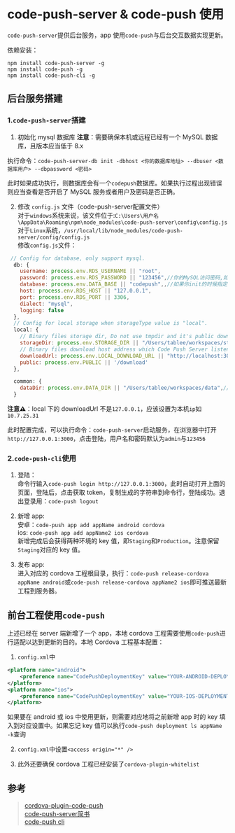 # code-push-server & code-push 使用

`code-push-server`提供后台服务，app 使用`code-push`与后台交互数据实现更新。

依赖安装：
```
npm install code-push-server -g
npm install code-push -g
npm install code-push-cli -g
```

## 后台服务搭建

### 1.`code-push-server`搭建
1. 初始化 mysql 数据库
**注意**：需要确保本机或远程已经有一个 MySQL 数据库，且版本应当低于 8.x  

执行命令：`code-push-server-db init -dbhost <你的数据库地址> --dbuser <数据库用户> --dbpassword <密码>`

此时如果成功执行，则数据库会有一个`codepush`数据库。如果执行过程出现错误则应当查看是否开启了 MySQL 服务或者用户及密码是否正确。

2. 修改 `config.js` 文件（code-push-server配置文件）  
对于`windows`系统来说，该文件位于:`C:\Users\用户名\AppData\Roaming\npm\node_modules\code-push-server\config\config.js`  
对于`Linux`系统，`/usr/local/lib/node_modules/code-push-server/config/config.js`  
修改`config.js`文件：
```js
 // Config for database, only support mysql.
  db: {
    username: process.env.RDS_USERNAME || "root",
    password: process.env.RDS_PASSWORD || "123456",//你的MySQL访问密码,如果没有就null
    database: process.env.DATA_BASE || "codepush",,//如果你init的时候指定了数据库名字的话，也需要改
    host: process.env.RDS_HOST || "127.0.0.1",
    port: process.env.RDS_PORT || 3306,
    dialect: "mysql",
    logging: false
  },
  // Config for local storage when storageType value is "local".
  local: {
    // Binary files storage dir, Do not use tmpdir and it's public download dir.
    storageDir: process.env.STORAGE_DIR || "/Users/tablee/workspaces/storage",//需要你自己创建一个文件路径，把你的路径填上去或者按给定的路径创建文件夹
    // Binary files download host address which Code Push Server listen to. the files storage in storageDir.
    downloadUrl: process.env.LOCAL_DOWNLOAD_URL || "http://localhost:3000/download",//注意此地方是否是你的本机ip地址(如果
    public: process.env.PUBLIC || '/download'
  },

  common: {
    dataDir: process.env.DATA_DIR || "/Users/tablee/workspaces/data",//需要你自己创建一个文件路径，把你的路径填上去或者按给定的路径创建文件夹
  }
```
**注意⚠**：local 下的 downloadUrl 不是`127.0.0.1`，应该设置为本机`ip`如`10.7.25.31`

此时配置完成，可以执行命令：`code-push-server`启动服务，在浏览器中打开`http://127.0.0.1:3000`，点击登陆，用户名和密码默认为`admin`与`123456`

### 2.`code-push-cli`使用

1. 登陆：  
命令行输入`code-push login http://127.0.0.1:3000`，此时自动打开上面的页面，登陆后，点击获取 token，复制生成的字符串到命令行，登陆成功。退出登录用：`code-push logout`

2. 新增 app:  
安卓：`code-push app add appName android cordova`  
ios: `code-push app add appName2 ios cordova`  
新增完成后会获得两种环境的 key 值，即`Staging`和`Production`。注意保留`Staging`对应的 key 值。

3. 发布 app:  
进入对应的 cordova 工程根目录，执行：`code-push release-cordova appName android`或`code-push release-cordova appName2 ios`即可推送最新工程到服务器。

## 前台工程使用`code-push`

上述已经在 server 端新增了一个 app，本地 cordova 工程需要使用`code-push`进行适配以达到更新的目的。本地 Cordova 工程基本配置：

1. `config.xml`中
```xml
<platform name="android">
    <preference name="CodePushDeploymentKey" value="YOUR-ANDROID-DEPLOYMENT-KEY[默认使用staging key]" />
</platform>
<platform name="ios">
    <preference name="CodePushDeploymentKey" value="YOUR-IOS-DEPLOYMENT-KEY[默认使用staging key]" />
</platform>
```
如果要在 android 或 ios 中使用更新，则需要对应地将之前新增 app 时的 key 填入到对应设置中。如果忘记 key 值可以执行`code-push deployment ls appName -k`查询

2. `config.xml`中设置`<access origin="*" />`

3. 此外还要确保 cordova 工程已经安装了`cordova-plugin-whitelist`

## 参考
> [cordova-plugin-code-push](https://github.com/Microsoft/cordova-plugin-code-push)  
> [code-push-server简书](https://www.jianshu.com/p/ca4beb5973bb)  
> [code-push cli](https://github.com/microsoft/code-push/blob/master/cli/README-cn.md)  
